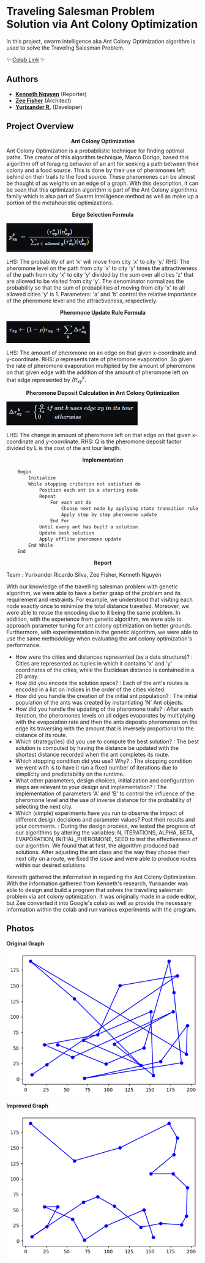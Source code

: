 # Traveling Salesman Problem Solution via Ant Colony Optimization

In this project, swarm intelligence aka Ant Colony Optimization algorithm is used to solve the Traveling Salesman Problem.

✨ [Colab Link](https://colab.research.google.com/drive/1AMGKd-0ByVzfIVtxJmKWMqSyIRe5tq3n?usp=sharing) ✨

## Authors

* **[Kenneth Nguyen](https://github.com/KennNguyen/)** (Reporter)
* **[Zee Fisher](https://github.com/zmfisher01)** (Architect)
* **[Yurixander R.](https://github.com/yurixander)** (Developer)

## Project Overview
$$\textbf{Ant Colony Optimization}$$
Ant Colony Optimization is a probabilistic technique for finding optimal paths. The creator of this algorithm technique, Marco Dorigo, based this algorithm off of foraging behavior of an ant for seeking a path between their colony and a food source. This is done by their use of pheromones left behind on their trails to the food source. These pheromones can be almost be thought of as weights on an edge of a graph. With this description, it can be seen that this optimization algorithm is part of the Ant Colony algorithms family which is also part of Swarm Intelligence method as well as make up a portion of the metaheuristic optimizations.

$$\textbf{Edge Selection Formula}$$

![Edge Selection Formula](https://raw.githubusercontent.com/KennNguyen/CAP4630-Project3-TSP-Using-ACO/main/images/ESF.PNG)

LHS: The probability of ant 'k' will move from city 'x' to city 'y.'
RHS: The pheromone level on the path from city 'x' to city 'y' times the attractiveness of the path from city 'x' to city 'y' divided by the sum over all cities 'z' that are allowed to be visited from city 'y'. The denominator normalizes the probability so that the sum of probabilities of moving from city 'x' to all allowed cities 'y' is 1.
Parameters: 'a' and 'b' control the relative importance of the pheromone level and the attractiveness, respectively.

$$\textbf{Pheromone Update Rule Formula}$$

![Edge Selection Formula](https://raw.githubusercontent.com/KennNguyen/CAP4630-Project3-TSP-Using-ACO/main/images/PDF.PNG)

LHS: The amount of pheromone on an edge on that given x-coordinate and y-coordinate.
RHS: $\rho$ represents rate of pheromone evaporation. So given the rate of pheromone evaporation multiplied by the amount of pheromone on that given edge with the addition of the amount of pheromone left on that edge represented by $\Delta\tau^{k}_{xy}$.

$$\textbf{Pheromone Deposit Calculation in Ant Colony Optimization}$$

![Edge Selection Formula](https://raw.githubusercontent.com/KennNguyen/CAP4630-Project3-TSP-Using-ACO/main/images/PUR.PNG)

LHS: The change in amount of pheromone left on that edge on that given x-coordinate and y-coordinate.
RHS: Q is the pheromone deposit factor divided by L is the cost of the ant tour length.

$$\textbf{Implementation}$$
```
	Begin
		Initialize
		While stopping criterion not satisfied do
			Position each ant in a starting node
			Repeat
				For each ant do
					Choose next node by applying state transition rule
					Apply step by step pheromone update
				End For
			Until every ant has built a solution
			Update best solution
			Apply offline pheromone update
		End While
	End
```

$$\textbf{Report}$$

Team : Yurixander Ricardo Silva, Zee Fisher, Kenneth Nguyen

With our knowledge of the travelling salesman problem with genetic algorithm, we were able to have a better grasp of the problem and its requirement and restraints. For example, we understood that visiting each node exactly once to minimize the total distance travelled. Moreover, we were able to reuse the encoding due to it being the same problem. In addition, with the experience from genetic algorithm, we were able to approach parameter tuning for ant colony optimization on better grounds. Furthermore, with experimentation in the genetic algorithm, we were able to use the same methodology when evaluating the ant colony optimization's performance.

* How were the cities and distances represented (as a data structure)? : Cities are represented as tuples in which it contains 'x' and 'y' coordinates of the cities, while the Euclidean distance is contained in a 2D array.
* How did you encode the solution space? : Each of the ant's routes is encoded in a list on indices in the order of the cities visited.
* How did you handle the creation of the initial ant population? : The initial population of the ants was created by instantiating 'N' Ant objects.
* How did you handle the updating of the pheromone trails? : After each iteration, the pheromones levels on all edges evaporates by multiplying with the evaporation rate and then the ants deposits pheromones on the edge its traversing with the amount that is inversely proportional to the distance of its route.
* Which strategy(ies) did you use to compute the best solution? : The best solution is computed by having the distance be updated with the shortest distance recorded when the ant completes its route.
* Which stopping condition did you use? Why? : The stopping condition we went with is to have it run a fixed number of iterations due to simplicity and predictability on the runtime. 
* What other parameters, design choices, initialization and configuration steps are relevant to your design and implementation? : The implementation of parameters 'A' and 'B' to control the influence of the pheromone level and the use of inverse distance for the probability of selecting the next city.
* Which (simple) experiments have you run to observe the impact of different design decisions and parameter values? Post their results and your comments. : During the design process, we tested the progress of our algorithms by altering the variables: N, ITERATIONS, ALPHA, BETA, EVAPORATION, INITIAL_PHEROMONE, SEED to test the effectiveness of our algorithm. We found that at first, the algorithm produced bad solutions. After adjusting the ant class and the way they choose their next city on a route, we fixed the issue and were able to produce routes within our desired solutions.

Kenneth gathered the information in regarding the Ant Colony Optimization. With the information gathered from Kenneth's research, Yurixander was able to design and build a program that solves the travelling salesman problem via ant colony optimization. It was originally made in a code editor, but Zee converted it into Google's colab as well as provide the necessary information within the colab and run various experiments with the program.

## Photos

$\textbf{Original Graph}$

![Original Graph](https://raw.githubusercontent.com/KennNguyen/CAP4630-Project3-TSP-Using-ACO/main/images/Original.png)

$\textbf{Improved Graph}$


![Improved Graph](https://raw.githubusercontent.com/KennNguyen/CAP4630-Project3-TSP-Using-ACO/main/images/Improved.png)
